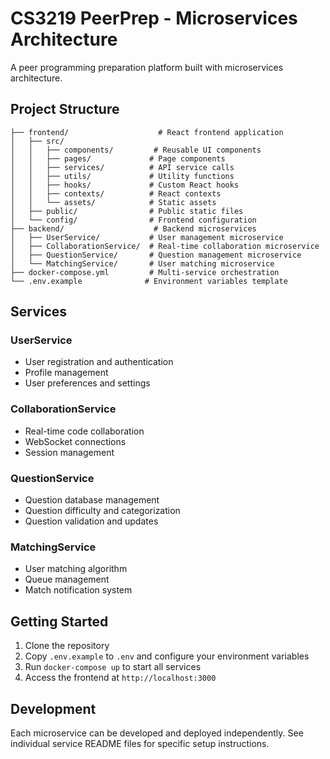 # CS3219 PeerPrep - Microservices Architecture

A peer programming preparation platform built with microservices architecture.

## Project Structure

```
├── frontend/                    # React frontend application
│   ├── src/
│   │   ├── components/         # Reusable UI components
│   │   ├── pages/             # Page components
│   │   ├── services/          # API service calls
│   │   ├── utils/             # Utility functions
│   │   ├── hooks/             # Custom React hooks
│   │   ├── contexts/          # React contexts
│   │   └── assets/            # Static assets
│   ├── public/                # Public static files
│   └── config/                # Frontend configuration
├── backend/                    # Backend microservices
│   ├── UserService/           # User management microservice
│   ├── CollaborationService/  # Real-time collaboration microservice
│   ├── QuestionService/       # Question management microservice
│   └── MatchingService/       # User matching microservice
├── docker-compose.yml         # Multi-service orchestration
└── .env.example              # Environment variables template
```

## Services

### UserService
- User registration and authentication
- Profile management
- User preferences and settings

### CollaborationService
- Real-time code collaboration
- WebSocket connections
- Session management

### QuestionService
- Question database management
- Question difficulty and categorization
- Question validation and updates

### MatchingService
- User matching algorithm
- Queue management
- Match notification system

## Getting Started

1. Clone the repository
2. Copy `.env.example` to `.env` and configure your environment variables
3. Run `docker-compose up` to start all services
4. Access the frontend at `http://localhost:3000`

## Development

Each microservice can be developed and deployed independently. See individual service README files for specific setup instructions.